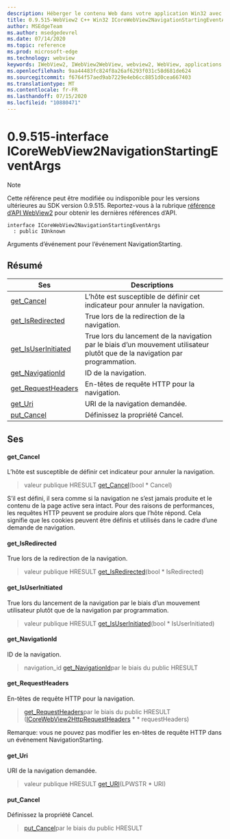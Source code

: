 ```yaml
---
description: Héberger le contenu Web dans votre application Win32 avec le contrôle Microsoft Edge WebView2
title: 0.9.515-WebView2 C++ Win32 ICoreWebView2NavigationStartingEventArgs
author: MSEdgeTeam
ms.author: msedgedevrel
ms.date: 07/14/2020
ms.topic: reference
ms.prod: microsoft-edge
ms.technology: webview
keywords: IWebView2, IWebView2WebView, webview2, WebView, applications Win32, Win32, Edge, ICoreWebView2, ICoreWebView2Controller, contrôle de navigateur, html Edge
ms.openlocfilehash: 9aa44483fc824f8a26af6293f031c58d681de624
ms.sourcegitcommit: f6764f57aed9ab7229e4eb6cc8851d0cea667403
ms.translationtype: MT
ms.contentlocale: fr-FR
ms.lasthandoff: 07/15/2020
ms.locfileid: "10880471"
---
```

# 0.9.515-interface ICoreWebView2NavigationStartingEventArgs 

> [!NOTE]
> Cette référence peut être modifiée ou indisponible pour les versions ultérieures au SDK version 0.9.515. Reportez-vous à la rubrique [référence d’API WebView2](../../../webview2-api-reference.md) pour obtenir les dernières références d’API.

```
interface ICoreWebView2NavigationStartingEventArgs
  : public IUnknown
```

Arguments d’événement pour l’événement NavigationStarting.

## Résumé

 Ses                        | Descriptions
--------------------------------|---------------------------------------------
[get_Cancel](#get_cancel) | L’hôte est susceptible de définir cet indicateur pour annuler la navigation.
[get_IsRedirected](#get_isredirected) | True lors de la redirection de la navigation.
[get_IsUserInitiated](#get_isuserinitiated) | True lors du lancement de la navigation par le biais d’un mouvement utilisateur plutôt que de la navigation par programmation.
[get_NavigationId](#get_navigationid) | ID de la navigation.
[get_RequestHeaders](#get_requestheaders) | En-têtes de requête HTTP pour la navigation.
[get_Uri](#get_uri) | URI de la navigation demandée.
[put_Cancel](#put_cancel) | Définissez la propriété Cancel.

## Ses

#### get_Cancel 

L’hôte est susceptible de définir cet indicateur pour annuler la navigation.

> valeur publique HRESULT [get_Cancel](#get_cancel)(bool * Cancel)

S’il est défini, il sera comme si la navigation ne s’est jamais produite et le contenu de la page active sera intact. Pour des raisons de performances, les requêtes HTTP peuvent se produire alors que l’hôte répond. Cela signifie que les cookies peuvent être définis et utilisés dans le cadre d’une demande de navigation.

#### get_IsRedirected 

True lors de la redirection de la navigation.

> valeur publique HRESULT [get_IsRedirected](#get_isredirected)(bool * IsRedirected)

#### get_IsUserInitiated 

True lors du lancement de la navigation par le biais d’un mouvement utilisateur plutôt que de la navigation par programmation.

> valeur publique HRESULT [get_IsUserInitiated](#get_isuserinitiated)(bool * IsUserInitiated)

#### get_NavigationId 

ID de la navigation.

> navigation_id [get_NavigationId](#get_navigationid)par le biais du public HRESULT

#### get_RequestHeaders 

En-têtes de requête HTTP pour la navigation.

> [get_RequestHeaders](#get_requestheaders)par le biais du public HRESULT ([ICoreWebView2HttpRequestHeaders](icorewebview2httprequestheaders.md) * * requestHeaders)

Remarque: vous ne pouvez pas modifier les en-têtes de requête HTTP dans un événement NavigationStarting.

#### get_Uri 

URI de la navigation demandée.

> valeur publique HRESULT [get_URI](#get_uri)(LPWSTR * URI)

#### put_Cancel 

Définissez la propriété Cancel.

> [put_Cancel](#put_cancel)par le biais du public HRESULT

